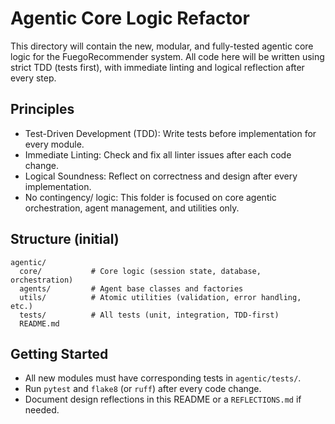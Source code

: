 # Agentic Core Logic Refactor

This directory will contain the new, modular, and fully-tested agentic core logic for the FuegoRecommender system. All code here will be written using strict TDD (tests first), with immediate linting and logical reflection after every step.

## Principles
- Test-Driven Development (TDD): Write tests before implementation for every module.
- Immediate Linting: Check and fix all linter issues after each code change.
- Logical Soundness: Reflect on correctness and design after every implementation.
- No contingency/ logic: This folder is focused on core agentic orchestration, agent management, and utilities only.

## Structure (initial)
```
agentic/
  core/           # Core logic (session state, database, orchestration)
  agents/         # Agent base classes and factories
  utils/          # Atomic utilities (validation, error handling, etc.)
  tests/          # All tests (unit, integration, TDD-first)
  README.md
```

## Getting Started
- All new modules must have corresponding tests in `agentic/tests/`.
- Run `pytest` and `flake8` (or `ruff`) after every code change.
- Document design reflections in this README or a `REFLECTIONS.md` if needed.
